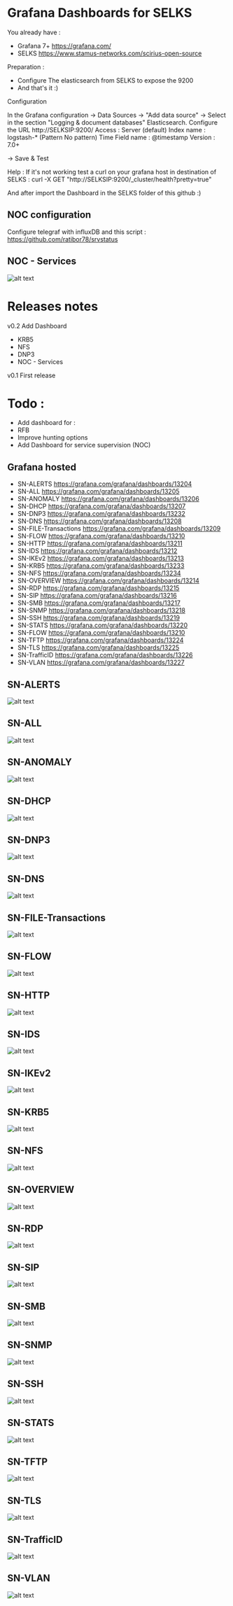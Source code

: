 # Grafana Dashboards for SELKS

You already have :
- Grafana 7+  https://grafana.com/
- SELKS  https://www.stamus-networks.com/scirius-open-source

Preparation : 
- Configure The elasticsearch from SELKS to expose the 9200
- And that's it :)

Configuration 

In the Grafana configuration  -> Data Sources -> "Add data source" -> Select in the section "Logging & document databases" Elasticsearch.
Configure the URL http://SELKSIP:9200/
Access : Server (default)
Index name :  logstash-*  (Pattern No pattern)
Time Field name : @timestamp
Version : 7.0+

-> Save & Test

Help : If it's not working test a curl on your grafana host in destination of SELKS  : curl -X GET "http://SELKSIP:9200/_cluster/health?pretty=true"

And after import the Dashboard in the SELKS folder of this github :)

## NOC configuration

Configure telegraf with influxDB and this script : https://github.com/ratibor78/srvstatus

## NOC - Services

![alt text](https://github.com/b4b857f6ee/selks_grafana_dashboard/blob/main/pictures/NOC%20-%20Services%20-1.PNG)

# Releases notes
v0.2 Add Dashboard
- KRB5
- NFS
- DNP3
- NOC - Services

v0.1 First release


# Todo :
- Add dashboard for :
- RFB
- Improve hunting options
- Add Dashboard for service supervision (NOC)


## Grafana hosted
- SN-ALERTS https://grafana.com/grafana/dashboards/13204
- SN-ALL https://grafana.com/grafana/dashboards/13205
- SN-ANOMALY https://grafana.com/grafana/dashboards/13206
- SN-DHCP https://grafana.com/grafana/dashboards/13207
- SN-DNP3 https://grafana.com/grafana/dashboards/13232
- SN-DNS https://grafana.com/grafana/dashboards/13208
- SN-FILE-Transactions https://grafana.com/grafana/dashboards/13209
- SN-FLOW https://grafana.com/grafana/dashboards/13210
- SN-HTTP https://grafana.com/grafana/dashboards/13211
- SN-IDS https://grafana.com/grafana/dashboards/13212
- SN-IKEv2 https://grafana.com/grafana/dashboards/13213
- SN-KRB5 https://grafana.com/grafana/dashboards/13233
- SN-NFS https://grafana.com/grafana/dashboards/13234
- SN-OVERVIEW https://grafana.com/grafana/dashboards/13214
- SN-RDP https://grafana.com/grafana/dashboards/13215
- SN-SIP https://grafana.com/grafana/dashboards/13216
- SN-SMB https://grafana.com/grafana/dashboards/13217
- SN-SNMP https://grafana.com/grafana/dashboards/13218
- SN-SSH https://grafana.com/grafana/dashboards/13219
- SN-STATS https://grafana.com/grafana/dashboards/13220
- SN-FLOW https://grafana.com/grafana/dashboards/13210
- SN-TFTP https://grafana.com/grafana/dashboards/13224
- SN-TLS https://grafana.com/grafana/dashboards/13225
- SN-TrafficID https://grafana.com/grafana/dashboards/13226
- SN-VLAN https://grafana.com/grafana/dashboards/13227

## SN-ALERTS

![alt text](https://github.com/b4b857f6ee/selks_grafana_dashboard/blob/main/pictures/SN-ALERTS.PNG)

## SN-ALL

![alt text](https://github.com/b4b857f6ee/selks_grafana_dashboard/blob/main/pictures/SN-ALL.PNG)

## SN-ANOMALY

![alt text](https://github.com/b4b857f6ee/selks_grafana_dashboard/blob/main/pictures/SN-ANOMALY.PNG)

## SN-DHCP

![alt text](https://github.com/b4b857f6ee/selks_grafana_dashboard/blob/main/pictures/SN-DHCP.PNG)

## SN-DNP3

![alt text](https://github.com/b4b857f6ee/selks_grafana_dashboard/blob/main/pictures/SN-DNP3.PNG)

## SN-DNS

![alt text](https://github.com/b4b857f6ee/selks_grafana_dashboard/blob/main/pictures/SN-DNS.PNG)

## SN-FILE-Transactions

![alt text](https://github.com/b4b857f6ee/selks_grafana_dashboard/blob/main/pictures/SN-FILE-Transactions.PNG)

## SN-FLOW

![alt text](https://github.com/b4b857f6ee/selks_grafana_dashboard/blob/main/pictures/SN-FLOW.PNG)

## SN-HTTP

![alt text](https://github.com/b4b857f6ee/selks_grafana_dashboard/blob/main/pictures/SN-HTTP.PNG)

## SN-IDS

![alt text](https://github.com/b4b857f6ee/selks_grafana_dashboard/blob/main/pictures/SN-IDS.PNG)

## SN-IKEv2

![alt text](https://github.com/b4b857f6ee/selks_grafana_dashboard/blob/main/pictures/SN-IKEv2.PNG)

## SN-KRB5

![alt text](https://github.com/b4b857f6ee/selks_grafana_dashboard/blob/main/pictures/SN-KRB5.PNG)

## SN-NFS

![alt text](https://github.com/b4b857f6ee/selks_grafana_dashboard/blob/main/pictures/SN-NFS.PNG)

## SN-OVERVIEW

![alt text](https://github.com/b4b857f6ee/selks_grafana_dashboard/blob/main/pictures/SN-OVERVIEW.PNG)

## SN-RDP

![alt text](https://github.com/b4b857f6ee/selks_grafana_dashboard/blob/main/pictures/SN-RDP.PNG)

## SN-SIP

![alt text](https://github.com/b4b857f6ee/selks_grafana_dashboard/blob/main/pictures/SN-SIP.PNG)

## SN-SMB

![alt text](https://github.com/b4b857f6ee/selks_grafana_dashboard/blob/main/pictures/SN-SMB.PNG)

## SN-SNMP

![alt text](https://github.com/b4b857f6ee/selks_grafana_dashboard/blob/main/pictures/SN-SNMP.PNG)

## SN-SSH

![alt text](https://github.com/b4b857f6ee/selks_grafana_dashboard/blob/main/pictures/SN-SSH.PNG)

## SN-STATS

![alt text](https://github.com/b4b857f6ee/selks_grafana_dashboard/blob/main/pictures/SN-STATS.PNG)

## SN-TFTP

![alt text](https://github.com/b4b857f6ee/selks_grafana_dashboard/blob/main/pictures/SN-TFTP.PNG)

## SN-TLS

![alt text](https://github.com/b4b857f6ee/selks_grafana_dashboard/blob/main/pictures/SN-TLS.PNG)

## SN-TrafficID

![alt text](https://github.com/b4b857f6ee/selks_grafana_dashboard/blob/main/pictures/SN-TrafficID.PNG)

## SN-VLAN

![alt text](https://github.com/b4b857f6ee/selks_grafana_dashboard/blob/main/pictures/SN-VLAN.PNG)

